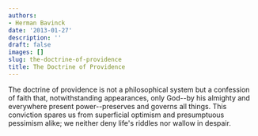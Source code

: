 ```yaml
---
authors:
- Herman Bavinck
date: '2013-01-27'
description: ''
draft: false
images: []
slug: the-doctrine-of-providence
title: The Doctrine of Providence
---
```


The doctrine of providence is not a philosophical system but a confession of faith that, notwithstanding appearances, only God--by his almighty and everywhere present power--preserves and governs all things. This conviction spares us from superficial optimism and presumptuous pessimism alike; we neither deny life's riddles nor wallow in despair.